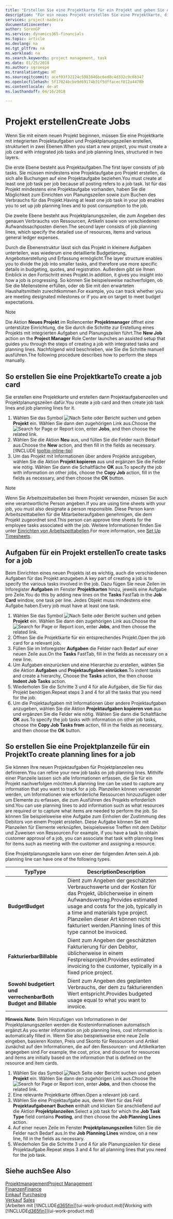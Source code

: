 ```yaml
---
title: "Erstellen Sie eine Projektkarte für ein Projekt und geben Sie Aufgaben an| Microsoft Docs"
description: "Für ein neues Projekt erstellen Sie eine Projektkarte, die Projektaufgaben und enthält Planungszeilen erstellt, um Ihnen zu helfen, Status und Budgets zu verwalten."
services: project-madeira
documentationcenter: 
author: SorenGP
ms.service: dynamics365-financials
ms.topic: article
ms.devlang: na
ms.tgt_pltfrm: na
ms.workload: na
ms.search.keywords: project management, task
ms.date: 01/25/2018
ms.author: sgroespe
ms.translationtype: HT
ms.sourcegitcommit: acef03f32124c5983846bc6ed0c4d332c9c8b347
ms.openlocfilehash: 5f17824bcbe9d69174b31f5dffacecf012a4470b
ms.contentlocale: de-at
ms.lasthandoff: 04/16/2018

---
```

# <a name="create-jobs"></a><span data-ttu-id="a7ee3-103">Projekt erstellen</span><span class="sxs-lookup"><span data-stu-id="a7ee3-103">Create Jobs</span></span>
<span data-ttu-id="a7ee3-104">Wenn Sie mit einem neuen Projekt beginnen, müssen Sie eine Projektkarte mit integrierten Projektaufgaben und Projektplanungszeilen erstellen, strukturiert in zwei Ebenen.</span><span class="sxs-lookup"><span data-stu-id="a7ee3-104">When you start a new project, you must create a job card with integrated job tasks and job planning lines, structured in two layers.</span></span>  

<span data-ttu-id="a7ee3-105">Die erste Ebene besteht aus Projektaufgaben.</span><span class="sxs-lookup"><span data-stu-id="a7ee3-105">The first layer consists of job tasks.</span></span> <span data-ttu-id="a7ee3-106">Sie müssen mindestens eine Projektaufgabe pro Projekt erstellen, da sich alle Buchungen auf eine Projektaufgabe beziehen.</span><span class="sxs-lookup"><span data-stu-id="a7ee3-106">You must create at least one job task per job because all posting refers to a job task.</span></span> <span data-ttu-id="a7ee3-107">Ist für das Projekt mindestens eine Projektaufgabe vorhanden, haben Sie die Möglichkeit zum Einrichten von Planungszeilen sowie zum Buchen des Verbrauchs für das Projekt.</span><span class="sxs-lookup"><span data-stu-id="a7ee3-107">Having at least one job task in your job enables you to set up job planning lines and to post consumption to the job.</span></span>

<span data-ttu-id="a7ee3-108">Die zweite Ebene besteht aus Projektplanungszeilen, die zum Angeben des genauen Verbrauchs von Ressourcen, Artikeln sowie von verschiedenen Aufwandssachposten dienen.</span><span class="sxs-lookup"><span data-stu-id="a7ee3-108">The second layer consists of job planning lines, which specify the detailed use of resources, items and various general ledger expenses.</span></span>

<span data-ttu-id="a7ee3-109">Durch die Ebenenstruktur lässt sich das Projekt in kleinere Aufgaben unterteilen, was wiederum eine detaillierte Budgetierung, Angebotserstellung und Erfassung ermöglicht.</span><span class="sxs-lookup"><span data-stu-id="a7ee3-109">The layer structure enables you to divide the job into smaller tasks, and therefore use more specific details in budgeting, quotes, and registration.</span></span> <span data-ttu-id="a7ee3-110">Außerdem gibt sie Ihnen Einblick in den Fortschritt eines Projekt.</span><span class="sxs-lookup"><span data-stu-id="a7ee3-110">In addition, it gives you insight into how a job is progressing.</span></span> <span data-ttu-id="a7ee3-111">So können Sie beispielsweise nachverfolgen, ob Sie die Meilensteine erfüllen, oder ob Sie mit den erwarteten Haushaltsmitteln zurechtkommen.</span><span class="sxs-lookup"><span data-stu-id="a7ee3-111">For example, you can track whether you are meeting designated milestones or if you are on target to meet budget expectations.</span></span>

> [!NOTE]  
>   <span data-ttu-id="a7ee3-112">Die Aktion **Neues Projekt** im Rollencenter **Projektmanager** öffnet eine unterstütze Einrichtung, die Sie durch die Schritte zur Erstellung eines Projekts mit integrierten Aufgaben und Planungszeilen führt.</span><span class="sxs-lookup"><span data-stu-id="a7ee3-112">The **New Job** action on the **Project Manager** Role Center launches an assisted setup that guides you through the steps of creating a job with integrated tasks and planning lines.</span></span> <span data-ttu-id="a7ee3-113">Nachfolgend wird beschrieben, wie Sie die Schritte manuell ausführen.</span><span class="sxs-lookup"><span data-stu-id="a7ee3-113">The following procedure describes how to perform the steps manually.</span></span>

## <a name="to-create-a-job-card"></a><span data-ttu-id="a7ee3-114">So erstellen Sie eine Projektkarte</span><span class="sxs-lookup"><span data-stu-id="a7ee3-114">To create a job card</span></span>
<span data-ttu-id="a7ee3-115">Sie erstellen eine Projektkarte und erstellen dann Projektaufgabenzeilen und Projektplanungszeilen dafür.</span><span class="sxs-lookup"><span data-stu-id="a7ee3-115">You create a job card and then create job task lines and job planning lines for it.</span></span>

1. <span data-ttu-id="a7ee3-116">Wählen Sie das Symbol ![Nach Seite oder Bericht suchen](media/ui-search/search_small.png "Nach Seite oder Bericht suchen") und geben **Projekt** ein. Wählen Sie dann den zugehörigen Link aus.</span><span class="sxs-lookup"><span data-stu-id="a7ee3-116">Choose the ![Search for Page or Report](media/ui-search/search_small.png "Search for Page or Report icon") icon, enter **Jobs**, and then choose the related link.</span></span>  
2. <span data-ttu-id="a7ee3-117">Wählen Sie die Aktion **Neu** aus, und füllen Sie die Felder nach Bedarf aus.</span><span class="sxs-lookup"><span data-stu-id="a7ee3-117">Choose the **New** action, and then fill in the fields as necessary.</span></span> [!INCLUDE [tooltip-inline-tip](includes/tooltip-inline-tip_md.md)]
3. <span data-ttu-id="a7ee3-118">Um das Projekt mit Informationen über andere Projekte anzugeben, wählen Sie die Aktion **Projekt kopieren** aus und ergänzen Sie die Felder wie nötig. Wählen Sie dann die Schaltfläche **OK** aus.</span><span class="sxs-lookup"><span data-stu-id="a7ee3-118">To specify the job with information on other jobs, choose the **Copy Job** action, fill in the fields as necessary, and then choose the **OK** button.</span></span>

> [!NOTE]  
>   <span data-ttu-id="a7ee3-119">Wenn Sie Arbeitszeittabellen bei Ihrem Projekt verwenden, müssen Sie auch eine verantwortliche Person angeben.</span><span class="sxs-lookup"><span data-stu-id="a7ee3-119">If you are using time sheets with your job, you must also designate a person responsible.</span></span> <span data-ttu-id="a7ee3-120">Diese Person kann Arbeitszeittabellen für die Mitarbeiteraufgaben genehmigen, die dem Projekt zugeordnet sind.</span><span class="sxs-lookup"><span data-stu-id="a7ee3-120">This person can approve time sheets for the employee tasks associated with the job.</span></span> <span data-ttu-id="a7ee3-121">Weitere Informationen finden Sie unter [Einrichten von Arbeitszeittabellen](projects-how-setup-time-sheets.md).</span><span class="sxs-lookup"><span data-stu-id="a7ee3-121">For more information, see [Set Up Timesheets](projects-how-setup-time-sheets.md).</span></span>

## <a name="to-create-tasks-for-a-job"></a><span data-ttu-id="a7ee3-122">Aufgaben für ein Projekt erstellen</span><span class="sxs-lookup"><span data-stu-id="a7ee3-122">To create tasks for a job</span></span>
<span data-ttu-id="a7ee3-123">Beim Einrichten eines neuen Projekts ist es wichtig, auch die verschiedenen Aufgaben für das Projekt anzugeben.</span><span class="sxs-lookup"><span data-stu-id="a7ee3-123">A key part of creating a job is to specify the various tasks involved in the job.</span></span> <span data-ttu-id="a7ee3-124">Dazu fügen Sie neue Zeilen im Inforegister **Aufgaben** im Fenster **Projektkarten** hinzu, jeweils eine Aufgabe pro Zeile.</span><span class="sxs-lookup"><span data-stu-id="a7ee3-124">You do this by adding new lines on the **Tasks** FastTab in the **Job Card** window, one task per line.</span></span> <span data-ttu-id="a7ee3-125">Jedes Objekt muss mindestens eine Aufgabe haben.</span><span class="sxs-lookup"><span data-stu-id="a7ee3-125">Every job must have at least one task.</span></span>

1. <span data-ttu-id="a7ee3-126">Wählen Sie das Symbol ![Nach Seite oder Bericht suchen](media/ui-search/search_small.png "Nach Seite oder Bericht suchen") und geben **Projekt** ein. Wählen Sie dann den zugehörigen Link aus.</span><span class="sxs-lookup"><span data-stu-id="a7ee3-126">Choose the ![Search for Page or Report](media/ui-search/search_small.png "Search for Page or Report icon") icon, enter **Jobs**, and then choose the related link.</span></span>
2. <span data-ttu-id="a7ee3-127">Öffnen Sie die Projektkarte für ein entsprechendes Projekt.</span><span class="sxs-lookup"><span data-stu-id="a7ee3-127">Open the job card for a relevant job.</span></span>
3. <span data-ttu-id="a7ee3-128">Füllen Sie im Inforegister **Aufgaben** die Felder nach Bedarf auf einer neuen Zeile aus.</span><span class="sxs-lookup"><span data-stu-id="a7ee3-128">On the **Tasks** FastTab, fill in the fields as necessary on a new line.</span></span>
4. <span data-ttu-id="a7ee3-129">Um Aufgaben einzurücken und eine Hierarchie zu erstellen, wählen Sie die Aktion **Aufgaben** und **Projektaufgaben einrücken**.</span><span class="sxs-lookup"><span data-stu-id="a7ee3-129">To indent tasks and create a hierarchy, Choose the **Tasks** action, the then choose **Indent Job Tasks** action.</span></span>
5. <span data-ttu-id="a7ee3-130">Wiederholen Sie die Schritte 3 und 4 für alle Aufgaben, die Sie für das Projekt benötigen.</span><span class="sxs-lookup"><span data-stu-id="a7ee3-130">Repeat steps 3 and 4 for all the tasks that you need for the job.</span></span>
6. <span data-ttu-id="a7ee3-131">Um die Projektaufgaben mit Informationen über andere Projektaufgaben anzugeben, wählen Sie die Aktion **Projektaufgaben kopieren von** aus und ergänzen Sie die Felder wie nötig. Wählen Sie dann die Schaltfläche **OK** aus.</span><span class="sxs-lookup"><span data-stu-id="a7ee3-131">To specify the job tasks with information on other job tasks, choose the **Copy Job Tasks from** action, fill in the fields as necessary, and then choose the **OK** button.</span></span>

## <a name="to-create-planning-lines-for-a-job"></a><span data-ttu-id="a7ee3-132">So erstellen Sie eine Projektplanzeile für ein Projekt</span><span class="sxs-lookup"><span data-stu-id="a7ee3-132">To create planning lines for a job</span></span>
<span data-ttu-id="a7ee3-133">Sie können Ihre neuen Projektaufgaben für Projektplanzeilen neu definieren.</span><span class="sxs-lookup"><span data-stu-id="a7ee3-133">You can refine your new job tasks on job planning lines.</span></span> <span data-ttu-id="a7ee3-134">Mithilfe einer Planzeile lassen sich alle Informationen erfassen, die Sie für ein Projekt nachverfolgen möchten.</span><span class="sxs-lookup"><span data-stu-id="a7ee3-134">A planning line can be used to capture any information that you want to track for a job.</span></span> <span data-ttu-id="a7ee3-135">Planzeilen können verwendet werden, um Informationen wie erforderliche Ressourcen hinzuzufügen oder um Elemente zu erfassen, die zum Ausführen des Projekts erforderlich sind.</span><span class="sxs-lookup"><span data-stu-id="a7ee3-135">You can use planning lines to add information such as what resources are required or to capture what items are needed to perform the job.</span></span> <span data-ttu-id="a7ee3-136">So können Sie beispielsweise eine Aufgabe zum Einholen der Zustimmung des Debitors von einem Projekt erstellen. Diese Aufgabe können Sie mit Planzeilen für Elemente verknüpfen, beispielsweise Treffen mit dem Debitor und Zuweisen von Ressourcen.</span><span class="sxs-lookup"><span data-stu-id="a7ee3-136">For example, if you have a task to obtain customer approval of a job, you can associate that task with planning lines for items such as meeting with the customer and assigning a resource.</span></span>  

<span data-ttu-id="a7ee3-137">Eine Projektplanungszeile kann von einer der folgenden Arten sein.</span><span class="sxs-lookup"><span data-stu-id="a7ee3-137">A job planning line can have one of the following types.</span></span>  

| <span data-ttu-id="a7ee3-138">Typ</span><span class="sxs-lookup"><span data-stu-id="a7ee3-138">Type</span></span> | <span data-ttu-id="a7ee3-139">Description</span><span class="sxs-lookup"><span data-stu-id="a7ee3-139">Description</span></span> |
| --- | --- |
| <span data-ttu-id="a7ee3-140">**Budget**</span><span class="sxs-lookup"><span data-stu-id="a7ee3-140">**Budget**</span></span> |<span data-ttu-id="a7ee3-141">Dient zum Angeben der geschätzten Verbrauchswerte und der Kosten für das Projekt, üblicherweise in einem Aufwandsvertrag.</span><span class="sxs-lookup"><span data-stu-id="a7ee3-141">Provides estimated usage and costs for the job, typically in a time and materials type project.</span></span> <span data-ttu-id="a7ee3-142">Planzeilen dieser Art können nicht fakturiert werden.</span><span class="sxs-lookup"><span data-stu-id="a7ee3-142">Planning lines of this type cannot be invoiced.</span></span> |
| <span data-ttu-id="a7ee3-143">**Fakturierbar**</span><span class="sxs-lookup"><span data-stu-id="a7ee3-143">**Billable**</span></span> |<span data-ttu-id="a7ee3-144">Dient zum Angeben der geschätzten Fakturierung für den Debitor, üblicherweise in einem Festpreisprojekt.</span><span class="sxs-lookup"><span data-stu-id="a7ee3-144">Provides estimated invoicing to the customer, typically in a fixed price project.</span></span> |
| <span data-ttu-id="a7ee3-145">**Sowohl budgetiert und verrechenbar**</span><span class="sxs-lookup"><span data-stu-id="a7ee3-145">**Both Budget and Billable**</span></span> |<span data-ttu-id="a7ee3-146">Dient zum Angeben des geplanten Verbrauchs, der dem zu fakturierenden Wert entspricht.</span><span class="sxs-lookup"><span data-stu-id="a7ee3-146">Provides budgeted usage equal to what you want to invoice.</span></span> |

<span data-ttu-id="a7ee3-147">**Hinweis**.</span><span class="sxs-lookup"><span data-stu-id="a7ee3-147">**Note**.</span></span> <span data-ttu-id="a7ee3-148">Beim Hinzufügen von Informationen in der Projektplanungszeilen werden die Kosteninformationen automatisch ergänzt.</span><span class="sxs-lookup"><span data-stu-id="a7ee3-148">As you enter information on job planning lines, cost information is automatically filled in.</span></span> <span data-ttu-id="a7ee3-149">Wenn Sie also beispielsweise eine neue Zeile eingeben, basieren Kosten, Preis und Skonto für Ressourcen und Artikel zunächst auf den Informationen, die auf den Ressourcen- und Artikelkarten angegeben sind.</span><span class="sxs-lookup"><span data-stu-id="a7ee3-149">For example, the cost, price, and discount for resources and items are initially based on the information that is defined on the resource and item cards.</span></span>

1. <span data-ttu-id="a7ee3-150">Wählen Sie das Symbol ![Nach Seite oder Bericht suchen](media/ui-search/search_small.png "Nach Seite oder Bericht suchen") und geben **Projekt** ein. Wählen Sie dann den zugehörigen Link aus.</span><span class="sxs-lookup"><span data-stu-id="a7ee3-150">Choose the ![Search for Page or Report](media/ui-search/search_small.png "Search for Page or Report icon") icon, enter **Jobs**, and then choose the related link.</span></span>
2. <span data-ttu-id="a7ee3-151">Eine relevante Projektkarte öffnen.</span><span class="sxs-lookup"><span data-stu-id="a7ee3-151">Open a relevant job card.</span></span>
3. <span data-ttu-id="a7ee3-152">Wählen Sie eine Projektaufgabe aus, deren Wert für das Feld **Projektaufgabenart** **Buchen** enthält und klicken Sie anschließend auf die Aktion **Projektplanzeilen**.</span><span class="sxs-lookup"><span data-stu-id="a7ee3-152">Select a job task for which the **Job Task Type** field contains **Posting**, and then choose the **Job Planning Lines** action.</span></span>  
4. <span data-ttu-id="a7ee3-153">Auf einer neuen Zeile im Fenster **Projektplanungszeilen** füllen Sie die Felder nach Bedarf aus.</span><span class="sxs-lookup"><span data-stu-id="a7ee3-153">In the **Job Planning Lines** window, on a new line, fill in the fields as necessary.</span></span>
5. <span data-ttu-id="a7ee3-154">Wiederholen Sie die Schritte 3 und 4 für alle Planungszeilen für diese Projektaufgabe.</span><span class="sxs-lookup"><span data-stu-id="a7ee3-154">Repeat steps 3 and 4 for all planning lines that you need for the job task.</span></span>

## <a name="see-also"></a><span data-ttu-id="a7ee3-155">Siehe auch</span><span class="sxs-lookup"><span data-stu-id="a7ee3-155">See Also</span></span>
[<span data-ttu-id="a7ee3-156">Projektmanagement</span><span class="sxs-lookup"><span data-stu-id="a7ee3-156">Project Management</span></span>](projects-manage-projects.md)  
[<span data-ttu-id="a7ee3-157">Finanzen</span><span class="sxs-lookup"><span data-stu-id="a7ee3-157">Finance</span></span>](finance.md)  
<span data-ttu-id="a7ee3-158">[Einkauf](purchasing-manage-purchasing.md)       </span><span class="sxs-lookup"><span data-stu-id="a7ee3-158">[Purchasing](purchasing-manage-purchasing.md)       </span></span>  
<span data-ttu-id="a7ee3-159">[Verkauf](sales-manage-sales.md)    </span><span class="sxs-lookup"><span data-stu-id="a7ee3-159">[Sales](sales-manage-sales.md)    </span></span>  
<span data-ttu-id="a7ee3-160">[Arbeiten mit [!INCLUDE[d365fin](includes/d365fin_md.md)]](ui-work-product.md)</span><span class="sxs-lookup"><span data-stu-id="a7ee3-160">[Working with [!INCLUDE[d365fin](includes/d365fin_md.md)]](ui-work-product.md)</span></span>  


